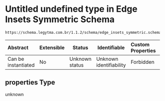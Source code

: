 # Untitled undefined type in Edge Insets Symmetric Schema

```txt
https://schema.legytma.com.br/1.1.2/schema/edge_insets_symmetric.schema.json#/properties
```




| Abstract            | Extensible | Status         | Identifiable            | Custom Properties | Additional Properties | Access Restrictions | Defined In                                                                                                |
| :------------------ | ---------- | -------------- | ----------------------- | :---------------- | --------------------- | ------------------- | --------------------------------------------------------------------------------------------------------- |
| Can be instantiated | No         | Unknown status | Unknown identifiability | Forbidden         | Allowed               | none                | [edge_insets_symmetric.schema.json\*](../schema/edge_insets_symmetric.schema.json) |

## properties Type

unknown
